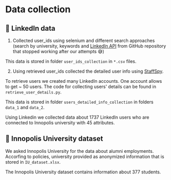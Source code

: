 # Data collection

## 🔎 LinkedIn data
1. Collected user_ids using selenium and different search approaches (search by university, keywords and [LinkedIn API](https://github.com/tomquirk/linkedin-api) from GitHub repository that stopped working after our attempts 😅)

This data is stored in folder `user_ids_collection` in `*.csv` files.

2. Using retrieved user_ids collected the detailed user info using [StaffSpy](https://github.com/cullenwatson/StaffSpy).


To retrieve users we created many LinkedIn accounts. One account allows to get ~ 50 users. The code for collecting users' details can be found in `retrieve_user_details.py`.

This data is stored in folder `users_detailed_info_collection` in folders `data_1` and `data_2`.

Using Linkedin we collected data about 1737 LinkedIn users who are connected to Innopolis university with 45 attributes.

## 🔎 Innopolis University dataset

We asked Innopolis University for the data about alumni employments. Accorfing to policies, university provided as anonymized information that is stored in `IU_dataset.xlsx`.

The Innopolis University dataset contains information about 377 students.
